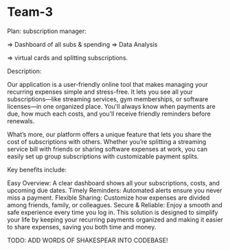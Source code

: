 # Team-3


Plan:
subscription manager:

=> Dashboard of all subs & spending => Data Analysis


=> virtual cards and splitting subscriptions.


Description:

Our application is a user-friendly online tool that makes managing your recurring expenses simple and stress-free. It lets you see all your subscriptions—like streaming services, gym memberships, or software licenses—in one organized place. You'll always know when payments are due, how much each costs, and you'll receive friendly reminders before renewals.

What’s more, our platform offers a unique feature that lets you share the cost of subscriptions with others. Whether you’re splitting a streaming service bill with friends or sharing software expenses at work, you can easily set up group subscriptions with customizable payment splits.

Key benefits include:

Easy Overview: A clear dashboard shows all your subscriptions, costs, and upcoming due dates.
Timely Reminders: Automated alerts ensure you never miss a payment.
Flexible Sharing: Customize how expenses are divided among friends, family, or colleagues.
Secure & Reliable: Enjoy a smooth and safe experience every time you log in.
This solution is designed to simplify your life by keeping your recurring payments organized and making it easier to share expenses, saving you both time and money.


TODO:
ADD WORDS OF SHAKESPEAR INTO CODEBASE!
